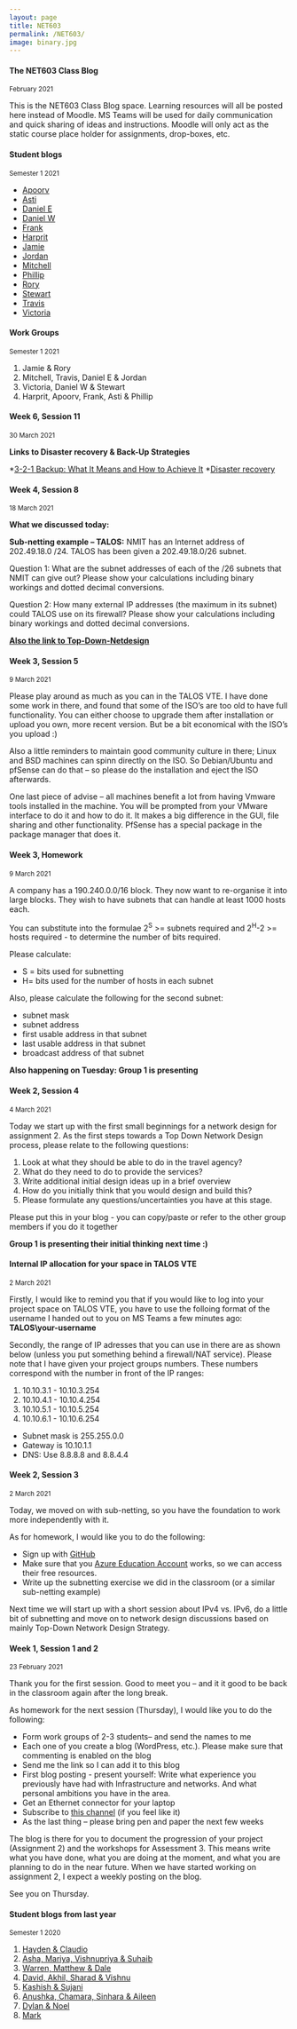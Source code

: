 ```yaml
---
layout: page
title: NET603
permalink: /NET603/
image: binary.jpg
---
```


#### The NET603 Class Blog
<small>February 2021</small>

This is the NET603 Class Blog space. Learning resources will all be posted here instead of Moodle. MS Teams will be used for daily communication and quick sharing of ideas and instructions. Moodle will only act as the static course place holder for assignments, drop-boxes, etc.

#### Student blogs
<small> Semester 1 2021</small>

* [Apoorv](https://apoorv-lagwal.wixsite.com/website)
* [Asti](https://wordpress.com/view/astizm1.wordpress.com)
* [Daniel E](https://daniel-ewers2.wixsite.com/website)
* [Daniel W](https://net603s1-21.blogspot.com/)
* [Frank](https://blogs.nmit.ac.nz/franksnet603blog/)
* [Harprit](https://harpritnet603.blogspot.com/)
* [Jamie](https://jcsec.medium.com/)
* [Jordan](https://jordan-huitema9.wixsite.com/my-site)
* [Mitchell](https://mstrow.wordpress.com/net603/)
* [Phillip](https://github.com/Phillip-D-Shields/net6-blogs)
* [Rory](https://theskrrrt.wordpress.com/net603-personal-blog/)
* [Stewart](https://stewartnz.github.io/NET603-Blogs/)
* [Travis](https://trvs5.wordpress.com/)
* [Victoria](https://docs.google.com/document/d/1tUI7xlD3hwKUz2YtIFNbSmnxEx1bub5Q_MBK3B67xn4/edit?usp=sharing)

#### Work Groups
<small> Semester 1 2021</small>

1. Jamie & Rory
2. Mitchell, Travis, Daniel E & Jordan
3. Victoria, Daniel W & Stewart
4. Harprit, Apoorv, Frank, Asti & Phillip

<!-- 
#### Week 16, 
<small>2 July 2020</small>

Im sending out the last results from NET603 right now. Please be aware - and I do apologise already – that the marks are slightly off for assignment 3. I ended up taking quite a bit out of it that I found irrelevant, and ended up with the little IPv6 report only in assignment 3. And it really doesn’t deserve a weighting of 35%. Most of you did take advantage of that, however. You produced a nice assignment 3 and had your mark hiked up a bit. But a couple of students whom we all know as excellent in the practical field, but not the greatest report writers, have been punished a little bit. It is very minor – but still...

#### Week 15, 
<small>25 June 2020</small>

Thank you for demonstration day :)
I have added the numbers now, and you can ask if you are impatient. You would probably have an idea as to how it was going, looking at my notes.
I will have you reports marked as well within a couple of days, and then I will send you a notification with the total result for Assignment 2.

BTW - I will let our ITS department know tomorrow, that we have finished the course. Therefore, they can delete all our resources and use the capacity for the upcoming NET701. So have a look at you work of art before it is too late.

#### Week 12, 
<small>28 May 2020</small>

I have suggested the Demonstration Session to be moved from the Thursday the 18th of June to Thursday the 25th of June.
The reason is a mistake I made with the planning of the PRJ70x Poster Presentation Event.
And the fact that I have some other social commitments on that day :)
Please let me know if it is a problem for you....and we can possibly replan.
All other due dates stay as they are.
-->

#### Week 6, Session 11
<small>30 March 2021</small>

**Links to Disaster recovery & Back-Up Strategies**

*[3-2-1 Backup: What It Means and How to Achieve It](https://www.msp360.com/resources/blog/following-3-2-1-backup-strategy/)
*[Disaster recovery](https://en.wikipedia.org/wiki/Disaster_recovery#Recovery_Time_Objective)

#### Week 4, Session 8
<small>18 March 2021</small>

**What we discussed today:**

__Sub-netting example – TALOS:__
NMIT has an Internet address of 202.49.18.0 /24. TALOS has been given a 202.49.18.0/26 subnet. 

Question 1:
What are the subnet addresses of each of the /26 subnets that NMIT can give out? Please show your calculations including binary workings and dotted decimal conversions. 

Question 2:
How many external IP addresses (the maximum in its subnet) could TALOS use on its firewall? Please show your calculations including binary workings and dotted decimal conversions. 

[__Also the link to Top-Down-Netdesign__](https://www.test-king.com/guide-640-864-describe-top-down-approach-to-network-design.htm)

#### Week 3, Session 5
<small>9 March 2021</small>

Please play around as much as you can in the TALOS VTE. I have done some work in there, and found that some of the ISO’s are too old to have full functionality. You can either choose to upgrade them after installation or upload you own, more recent version. But be a bit economical with the ISO’s you upload :)

Also a little reminders to maintain good community culture in there; Linux and BSD machines can spinn directly on the ISO. So Debian/Ubuntu and pfSense can do that – so please do the installation and eject the ISO afterwards.

One last piece of advise –  all  machines benefit a lot from having Vmware tools installed in the machine. You will be prompted from your VMware interface to do it and how to do it. It makes a big difference in the GUI, file sharing and other functionality. PfSense has a special package in the package manager that does it.

#### Week 3, Homework
<small>9 March  2021</small>

A company has a 190.240.0.0/16 block. They now want to re-organise it into large blocks. They wish to have subnets that can handle at least 1000 hosts each.

You can substitute into the formulae 2<sup>S</sup> >= subnets required and 2<sup>H</sup>-2 >= hosts required - to determine the number of bits required.

Please calculate:

* S = bits used for subnetting
* H= bits used for the number of hosts in each subnet

Also, please calculate the following for the second subnet:

* subnet mask
* subnet address
* first usable address in that subnet
* last usable address in that subnet
* broadcast address of that subnet

**Also happening on Tuesday: Group 1 is presenting**
#### Week 2, Session 4
<small>4 March  2021</small>

Today we start up with the first small beginnings for a network design for assignment 2. As the first steps towards a Top Down Network Design process, please relate to the following questions:

1. Look at what they should be able to do in the travel agency? 
2. What do they need to do to provide the services?
3. Write additional initial design ideas up in a brief overview
4. How do you initially think that you would design and build this?
5. Please formulate any questions/uncertainties you have at this stage.

Please put this in your blog - you can copy/paste or refer to the other group members if you do it together

**Group 1 is presenting their initial thinking next time :)**

#### Internal IP allocation for your space in TALOS VTE
<small>2 March  2021</small>

Firstly, I would like to remind you that if you would like to log into your project space on TALOS VTE, you have to use the folloing format of the username I handed out to you on MS Teams a few minutes ago: **TALOS\your-username**

Secondly, the range of IP adresses that you can use in there are as shown below (unless you put something behind a firewall/NAT service). Please note that I have given your project groups numbers. These numbers correspond with the number in front of the IP ranges:

1. 10.10.3.1 - 10.10.3.254
2. 10.10.4.1 - 10.10.4.254
3. 10.10.5.1 - 10.10.5.254
4. 10.10.6.1 - 10.10.6.254

* Subnet mask is 255.255.0.0
* Gateway is 10.10.1.1
* DNS: Use 8.8.8.8 and 8.8.4.4

#### Week 2, Session 3
<small>2 March  2021</small>

Today, we moved on with sub-netting, so you have the foundation to work more independently with it.

As for homework, I would like you to do the following:

* Sign up with [GitHub](https://education.github.com/students)
* Make sure that you [Azure Education Account](https://ecampus.nmit.ac.nz/moodle/course/view.php?id=4458) works, so we can access their free resources.
* Write up the subnetting exercise we did in the classroom (or a similar sub-netting example)

Next time we will start up with a short session about IPv4 vs. IPv6, do a little bit of subnetting and move on to network design discussions based on mainly Top-Down Network Design Strategy.

#### Week 1, Session 1 and 2
<small>23 February  2021</small>

Thank you for the first session. Good to meet you – and it it good to be back in the classroom again after the long break.

As homework for the next session (Thursday), I would like you to do the following:

* Form work groups of 2-3 students– and send the names to me
* Each one of you create a blog (WordPress, etc.). Please make sure that commenting is enabled on the blog
* Send me the link so I can add it to this blog
* First blog posting - present yourself: Write what experience you previously have had with Infrastructure and networks. And what personal ambitions you have in the area.
* Get an Ethernet connector for your laptop
* Subscribe to [this channel](https://www.youtube.com/channel/UCXJ4jKAvMMg56WGhqrZHFgw/featured) (if you feel like it)
* As the last thing – please bring pen and paper the next few weeks

The blog is there for you to document the progression of your project (Assignment 2) and the workshops for Assessment 3. This means write what you have done, what you are doing at the moment, and what you are planning to do in the near future. When we have started working on assignment 2, I expect a weekly posting on the blog.

See you on Thursday.

#### Student blogs from last year
<small> Semester 1 2020</small>

1. [Hayden & Claudio](https://docs.google.com/document/d/1OkbDPg1hEQYgu_7-qP7tVlXxpkadMAhgVTjXTE5IZlo/edit?usp=sharing)
2. [Asha, Mariya, Vishnupriya & Suhaib](http://http470.home.blog/)
3. [Warren, Matthew & Dale](https://groupnet602.blogspot.com/)
4. [David, Akhil, Sharad & Vishnu](https://vadblogcom.wordpress.com/)
5. [Kashish & Sujani](https://ksnet603.wordpress.com/)
6. [Anushka, Chamara, Sinhara & Aileen](https://geekdevelop.blogspot.com/2020/03/day-1-25th-february-2020-1.html)
7. [Dylan & Noel]()
8. [Mark](https://livenmitac-my.sharepoint.com/:o:/r/personal/kevin-christison_live_nmit_ac_nz/Documents/NET603?d=wd39b81089f51466cb9f83df428ce9343&csf=1&e=oE3qeh)
